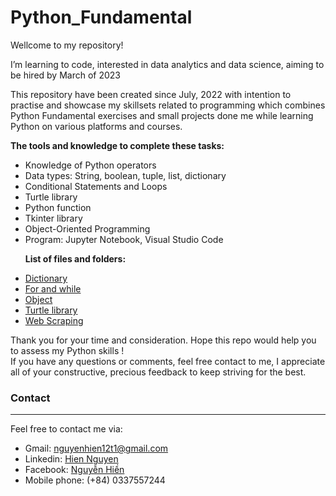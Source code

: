 # Python_Fundamental
Wellcome to my repository!<p>
I’m learning to code, interested in data analytics and data science, aiming to be hired by March of 2023<p>
This repository have been created since July, 2022 with intention to practise and showcase my skillsets related to programming which combines Python Fundamental exercises and small projects done me while learning Python on various platforms and courses.<p>
**The tools and knowledge to complete these tasks:** <br>
  - Knowledge of Python operators
  - Data types: String, boolean, tuple, list, dictionary 
  - Conditional Statements and Loops
  - Turtle library 
  - Python function 
  - Tkinter library 
  - Object-Oriented Programming
  - Program: Jupyter Notebook, Visual Studio Code<p>
**List of files and folders:**
  - [Dictionary](https://github.com/NguyenHien2711/Python_Fundamental/tree/main/Dictionary)
  - [For and while](https://github.com/NguyenHien2711/Python_Fundamental/tree/main/For%20and%20while)
  - [Object](https://github.com/NguyenHien2711/Python_Fundamental/tree/main/Objec)
  - [Turtle library](https://github.com/NguyenHien2711/Python_Fundamental/tree/main/Th%C6%B0%20vi%E1%BB%87n%20l%E1%BA%ADp%20trinh%20Turtle)
  - [Web Scraping](https://github.com/NguyenHien2711/Python_Fundamental/tree/main/Web%20Scraping) <p>

Thank you for your time and consideration. Hope this repo would help you to assess my Python skills !<br>
If you have any questions or comments, feel free contact to me, I appreciate all of your constructive, precious feedback to keep striving for the best.<p>
### Contact
***
Feel free to contact me via: <br>
- Gmail: nguyenhien12t1@gmail.com <br>
- Linkedin: [Hien Nguyen](https://www.linkedin.com/in/hien-nguyen-a7b9a4201/) <br>
- Facebook: [Nguyễn Hiền](https://www.facebook.com/hien.nguyenthithuy.562) <br>
- Mobile phone: (+84) 0337557244 <br>
